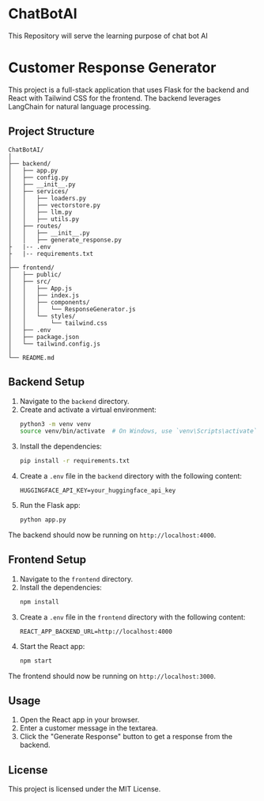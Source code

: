 # ChatBotAI
This Repository will serve the learning purpose of chat bot AI

# Customer Response Generator

This project is a full-stack application that uses Flask for the backend and React with Tailwind CSS for the frontend. The backend leverages LangChain for natural language processing.

## Project Structure
```
ChatBotAI/
│
├── backend/
│   ├── app.py
│   ├── config.py
│   ├── __init__.py
│   ├── services/
│   │   ├── loaders.py
│   │   ├── vectorstore.py
│   │   ├── llm.py
│   │   ├── utils.py
│   ├── routes/
│   │   ├── __init__.py
│   │   ├── generate_response.py
├   |-- .env
├   |-- requirements.txt
│
├── frontend/
│   ├── public/
│   ├── src/
│   │   ├── App.js
│   │   ├── index.js
│   │   ├── components/
│   │   │   └── ResponseGenerator.js
│   │   └── styles/
│   │       └── tailwind.css
│   ├── .env
│   ├── package.json
│   └── tailwind.config.js
│
└── README.md
```

## Backend Setup

1. Navigate to the `backend` directory.
2. Create and activate a virtual environment:
   ```bash
   python3 -m venv venv
   source venv/bin/activate  # On Windows, use `venv\Scripts\activate`
   ```
3. Install the dependencies:
   ```bash
   pip install -r requirements.txt
   ```
4. Create a `.env` file in the `backend` directory with the following content:
   ```
   HUGGINGFACE_API_KEY=your_huggingface_api_key
   ```
5. Run the Flask app:
   ```bash
   python app.py
   ```

The backend should now be running on `http://localhost:4000`.

## Frontend Setup

1. Navigate to the `frontend` directory.
2. Install the dependencies:
   ```bash
   npm install
   ```
3. Create a `.env` file in the `frontend` directory with the following content:
   ```
   REACT_APP_BACKEND_URL=http://localhost:4000
   ```
4. Start the React app:
   ```bash
   npm start
   ```

The frontend should now be running on `http://localhost:3000`.

## Usage

1. Open the React app in your browser.
2. Enter a customer message in the textarea.
3. Click the "Generate Response" button to get a response from the backend.

## License

This project is licensed under the MIT License.